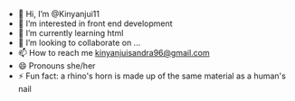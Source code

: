 - 👋 Hi, I’m @Kinyanjui11
- 👀 I’m interested in front end development
- 🌱 I’m currently learning html
- 💞️ I’m looking to collaborate on ...
- 📫 How to reach me kinyanjuisandra96@gmail.com
- 😄 Pronouns she/her
- ⚡ Fun fact: a rhino's horn is made up of the same material as a human's nail

<!---
Kinyanjui11/Kinyanjui11 is a ✨ special ✨ repository because its `README.md` (this file) appears on your GitHub profile.
You can click the Preview link to take a look at your changes.
--->
